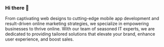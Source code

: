 ### Hi there 👋

From captivating web designs to cutting-edge mobile app development
and result-driven online marketing strategies, we specialize in empowering businesses
to thrive online. With our team of seasoned IT experts, we are dedicated to providing
tailored solutions that elevate your brand, enhance user experience, and boost sales.

<!--
**ideaglory/ideaglory** is a ✨ _special_ ✨ repository because its `README.md` (this file) appears on your GitHub profile.

Here are some ideas to get you started:

- 🔭 I’m currently working on ...
- 🌱 I’m currently learning ...
- 👯 I’m looking to collaborate on ...
- 🤔 I’m looking for help with ...
- 💬 Ask me about ...
- 📫 How to reach me: ...
- 😄 Pronouns: ...
- ⚡ Fun fact: ...
-->
